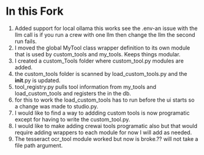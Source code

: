 # In this Fork
1. Added support for local ollama this works see the .env-an issue with the llm call is if you run a crew with one llm then change the llm the second run fails.
2. I moved the global MyTool class wrapper definition to its own module that is used by custom_tools and my_tools.  Keeps things modular.
3. I created a custom_Tools folder where custom_tool.py modules are added.
4. the custom_tools folder is scanned by load_custom_tools.py and the __init__.py is updated.
5. tool_registry.py pulls tool information from my_tools and load_custom_tools and registers the in the db.
6. for this to work the load_custom_tools has to run before the ui starts so a change was made to studio.py.
7. I would like to find a way to addding custom tools is now programatic except for having to write the custom_tool.py.
8. I would like to make adding crewai tools programatic also but that would require adding wrappers to each module for now I will add as needed.
9. The tesseract ocr_tool module worked but now is broke.??  will not take a file path argument.
